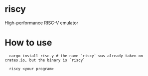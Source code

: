 # riscy

High-performance RISC-V emulator

# How to use

```
  cargo install risc-y # the name `riscy` was already taken on crates.io, but the binary is `riscy`

  riscy <your program>
```
